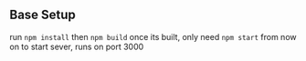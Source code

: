 ## Base Setup

run `npm install` then `npm build`
once its built, only need `npm start` from now on to start sever, runs on port 3000